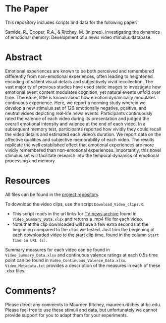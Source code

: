 # The Paper
This repository includes scripts and data for the following paper:

Samide, R., Cooper, R.A., & Ritchey, M. (in prep). Investigating the dynamics of emotional memory: Development of a news video stimulus database.

# Abstract
Emotional experiences are known to be both perceived and remembered differently from non-emotional experiences, often leading to heightened encoding of salient visual details and subjectively vivid recollection. The vast majority of previous studies have used static images to investigate how emotional event content modulates cognition, yet natural events unfold over time. Therefore, little is known about how emotion dynamically modulates continuous experience. Here, we report a norming study wherein we develop a new stimulus set of 126 emotionally negative, positive, and neutral videos depicting real-life news events. Participants continuously rated the valence of each video during its presentation and judged the overall emotional intensity and valence at the end of each video. In a subsequent memory test, participants reported how vividly they could recall the video details and estimated each video’s duration. We report data on the affective qualities and subjective memorability of each video. The results replicate the well established effect that emotional experiences are more vividly remembered than non-emotional experiences. Importantly, this novel stimulus set will facilitate research into the temporal dynamics of emotional processing and memory.

# Resources
All files can be found in the [project repository](https://github.com/memobc/paper-videonorming).

To download the video clips, use the script `Download_Video_clips.R`. 
- This script reads in the url links for [TV news archive](https://archive.org/details/tv) found in `Video_Summary_Data.xlsx` and returns a .mp4 file for each video. 
- Note that the clip downloaded will have a few extra seconds at the beginning compared to the clips we tested. Just trim the beginning of each downloaded video to the start clip time, found in the column `Start Time in URL (s)`. 

Summary measures for each video can be found in `Video_Summary_Data.xlsx` and continuous valence ratings at each 0.5s time point can be found in `Video_Continuous_Valence_Data.xlsx`. `Video_Metadata.txt` provides a description of the measures in each of these .xlsx files. 

# Comments?
Please direct any comments to Maureen Ritchey, maureen.ritchey at bc.edu. Please feel free to use these stimuli and data, but unfortunately we cannot provide support for you to adapt them for your experiments. 
